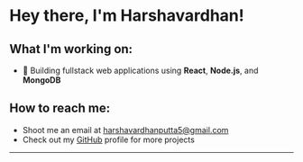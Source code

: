  
# Hey there, I'm Harshavardhan! 

## What I'm working on:

- 🌱 Building fullstack web applications using **React**, **Node.js**, and **MongoDB** 

## How to reach me:

- Shoot me an email at [harshavardhanputta5@gmail.com](mailto:harshavardhanputta5@gmail.com)
- Check out my [GitHub](https://github.com/har5hcodes) profile for more projects

---   
